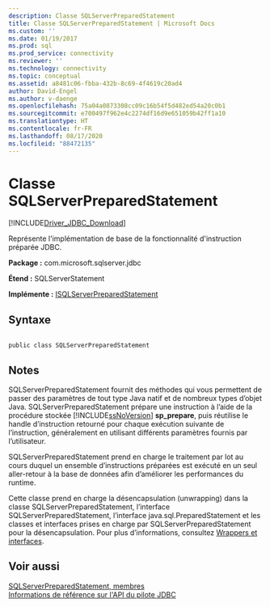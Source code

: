 ```yaml
---
description: Classe SQLServerPreparedStatement
title: Classe SQLServerPreparedStatement | Microsoft Docs
ms.custom: ''
ms.date: 01/19/2017
ms.prod: sql
ms.prod_service: connectivity
ms.reviewer: ''
ms.technology: connectivity
ms.topic: conceptual
ms.assetid: a8481c06-fbba-432b-8c69-4f4619c20ad4
author: David-Engel
ms.author: v-daenge
ms.openlocfilehash: 75a04a0873308cc09c16b54f5d482ed54a20c0b1
ms.sourcegitcommit: e700497f962e4c2274df16d9e651059b42ff1a10
ms.translationtype: HT
ms.contentlocale: fr-FR
ms.lasthandoff: 08/17/2020
ms.locfileid: "88472135"
---
```

# <a name="sqlserverpreparedstatement-class"></a>Classe SQLServerPreparedStatement
[!INCLUDE[Driver_JDBC_Download](../../../includes/driver_jdbc_download.md)]

  Représente l'implémentation de base de la fonctionnalité d'instruction préparée JDBC.  
  
 **Package :** com.microsoft.sqlserver.jdbc  
  
 **Étend :** SQLServerStatement  
  
 **Implémente :** [ISQLServerPreparedStatement](../../../connect/jdbc/reference/isqlserverpreparedstatement-interface.md)  
  
## <a name="syntax"></a>Syntaxe  
  
```  
  
public class SQLServerPreparedStatement  
```  
  
## <a name="remarks"></a>Notes  
 SQLServerPreparedStatement fournit des méthodes qui vous permettent de passer des paramètres de tout type Java natif et de nombreux types d’objet Java. SQLServerPreparedStatement prépare une instruction à l’aide de la procédure stockée [!INCLUDE[ssNoVersion](../../../includes/ssnoversion-md.md)] **sp_prepare**, puis réutilise le handle d’instruction retourné pour chaque exécution suivante de l’instruction, généralement en utilisant différents paramètres fournis par l’utilisateur.  
  
 SQLServerPreparedStatement prend en charge le traitement par lot au cours duquel un ensemble d’instructions préparées est exécuté en un seul aller-retour à la base de données afin d’améliorer les performances du runtime.  
  
 Cette classe prend en charge la désencapsulation (unwrapping) dans la classe SQLServerPreparedStatement, l’interface SQLServerPreparedStatement, l’interface java.sql.PreparedStatement et les classes et interfaces prises en charge par SQLServerPreparedStatement pour la désencapsulation. Pour plus d’informations, consultez [Wrappers et interfaces](../../../connect/jdbc/wrappers-and-interfaces.md).  
  
## <a name="see-also"></a>Voir aussi  
 [SQLServerPreparedStatement, membres](../../../connect/jdbc/reference/sqlserverpreparedstatement-members.md)   
 [Informations de référence sur l'API du pilote JDBC](../../../connect/jdbc/reference/jdbc-driver-api-reference.md)  
  
  
